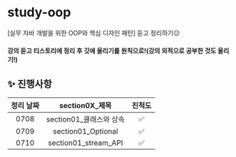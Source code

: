 # study-oop
[실무 자바 개발을 위한 OOP와 핵심 디자인 패턴] 듣고 정리하기😐

#### 강의 듣고 티스토리에 정리 후 깃에 올리기를 원칙으로!(강의 외적으로 공부한 것도 올리기!)

## **✨ 진행사항**

| 정리 날짜 | section0X_제목 | 진척도 |
| :---: | :---: | :---: |
| 0708 | section01_클래스와 상속 | ✅ |
| 0709 | section01_Optional | ✅ |
| 0710 | section01_stream_API | ✅ |